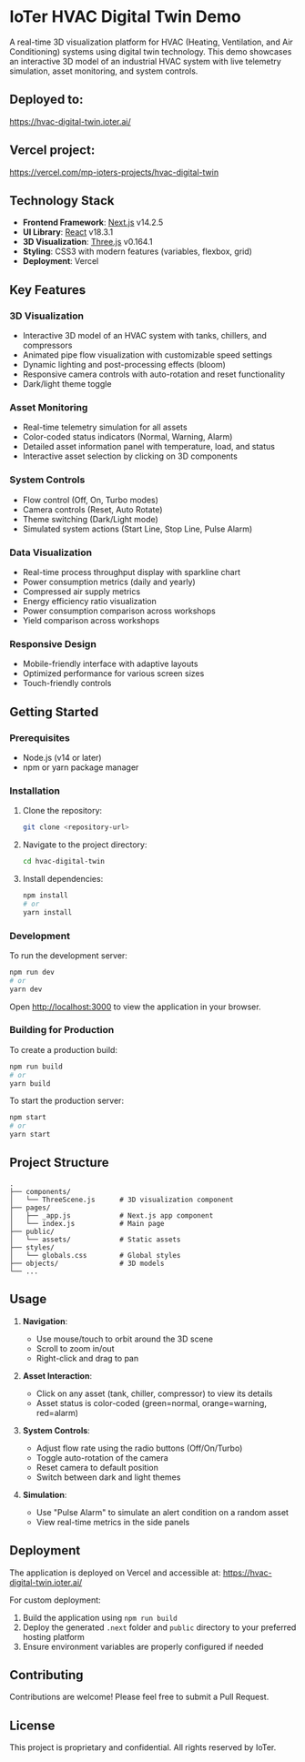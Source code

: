 # IoTer HVAC Digital Twin Demo

A real-time 3D visualization platform for HVAC (Heating, Ventilation, and Air Conditioning) systems using digital twin technology. This demo showcases an interactive 3D model of an industrial HVAC system with live telemetry simulation, asset monitoring, and system controls.

## Deployed to:
https://hvac-digital-twin.ioter.ai/

## Vercel project:
https://vercel.com/mp-ioters-projects/hvac-digital-twin

## Technology Stack

- **Frontend Framework**: [Next.js](https://nextjs.org/) v14.2.5
- **UI Library**: [React](https://reactjs.org/) v18.3.1
- **3D Visualization**: [Three.js](https://threejs.org/) v0.164.1
- **Styling**: CSS3 with modern features (variables, flexbox, grid)
- **Deployment**: Vercel

## Key Features

### 3D Visualization
- Interactive 3D model of an HVAC system with tanks, chillers, and compressors
- Animated pipe flow visualization with customizable speed settings
- Dynamic lighting and post-processing effects (bloom)
- Responsive camera controls with auto-rotation and reset functionality
- Dark/light theme toggle

### Asset Monitoring
- Real-time telemetry simulation for all assets
- Color-coded status indicators (Normal, Warning, Alarm)
- Detailed asset information panel with temperature, load, and status
- Interactive asset selection by clicking on 3D components

### System Controls
- Flow control (Off, On, Turbo modes)
- Camera controls (Reset, Auto Rotate)
- Theme switching (Dark/Light mode)
- Simulated system actions (Start Line, Stop Line, Pulse Alarm)

### Data Visualization
- Real-time process throughput display with sparkline chart
- Power consumption metrics (daily and yearly)
- Compressed air supply metrics
- Energy efficiency ratio visualization
- Power consumption comparison across workshops
- Yield comparison across workshops

### Responsive Design
- Mobile-friendly interface with adaptive layouts
- Optimized performance for various screen sizes
- Touch-friendly controls

## Getting Started

### Prerequisites

- Node.js (v14 or later)
- npm or yarn package manager

### Installation

1. Clone the repository:
   ```bash
   git clone <repository-url>
   ```

2. Navigate to the project directory:
   ```bash
   cd hvac-digital-twin
   ```

3. Install dependencies:
   ```bash
   npm install
   # or
   yarn install
   ```

### Development

To run the development server:

```bash
npm run dev
# or
yarn dev
```

Open [http://localhost:3000](http://localhost:3000) to view the application in your browser.

### Building for Production

To create a production build:

```bash
npm run build
# or
yarn build
```

To start the production server:

```bash
npm start
# or
yarn start
```

## Project Structure

```
.
├── components/
│   └── ThreeScene.js      # 3D visualization component
├── pages/
│   ├── _app.js            # Next.js app component
│   └── index.js           # Main page
├── public/
│   └── assets/            # Static assets
├── styles/
│   └── globals.css        # Global styles
├── objects/               # 3D models
└── ...
```

## Usage

1. **Navigation**: 
   - Use mouse/touch to orbit around the 3D scene
   - Scroll to zoom in/out
   - Right-click and drag to pan

2. **Asset Interaction**:
   - Click on any asset (tank, chiller, compressor) to view its details
   - Asset status is color-coded (green=normal, orange=warning, red=alarm)

3. **System Controls**:
   - Adjust flow rate using the radio buttons (Off/On/Turbo)
   - Toggle auto-rotation of the camera
   - Reset camera to default position
   - Switch between dark and light themes

4. **Simulation**:
   - Use "Pulse Alarm" to simulate an alert condition on a random asset
   - View real-time metrics in the side panels

## Deployment

The application is deployed on Vercel and accessible at: https://hvac-digital-twin.ioter.ai/

For custom deployment:
1. Build the application using `npm run build`
2. Deploy the generated `.next` folder and `public` directory to your preferred hosting platform
3. Ensure environment variables are properly configured if needed

## Contributing

Contributions are welcome! Please feel free to submit a Pull Request.

## License

This project is proprietary and confidential. All rights reserved by IoTer.